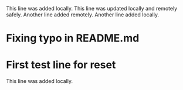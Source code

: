This line was added locally.
This line was updated locally and remotely safely.
Another line added remotely.
Another line added locally.
# Fixing typo in README.md
# First test line for reset

This line was added locally.